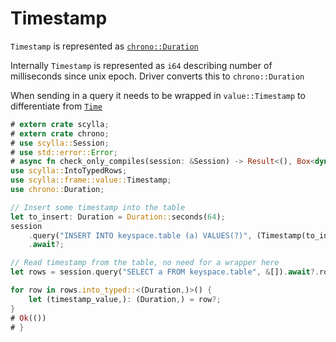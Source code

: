 # Timestamp
`Timestamp` is represented as [`chrono::Duration`](https://docs.rs/chrono/0.4.19/chrono/struct.Duration.html)

Internally `Timestamp` is represented as `i64` describing number of milliseconds since unix epoch.
Driver converts this to `chrono::Duration`

When sending in a query it needs to be wrapped in `value::Timestamp` to differentiate from [`Time`](time.md)

```rust
# extern crate scylla;
# extern crate chrono;
# use scylla::Session;
# use std::error::Error;
# async fn check_only_compiles(session: &Session) -> Result<(), Box<dyn Error>> {
use scylla::IntoTypedRows;
use scylla::frame::value::Timestamp;
use chrono::Duration;

// Insert some timestamp into the table
let to_insert: Duration = Duration::seconds(64);
session
    .query("INSERT INTO keyspace.table (a) VALUES(?)", (Timestamp(to_insert),))
    .await?;

// Read timestamp from the table, no need for a wrapper here
let rows = session.query("SELECT a FROM keyspace.table", &[]).await?.rows;

for row in rows.into_typed::<(Duration,)>() {
    let (timestamp_value,): (Duration,) = row?;
}
# Ok(())
# }
```